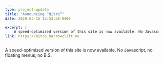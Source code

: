 ```yaml
---
type: project-update
title: "Announcing “Nitro”"
date: 2020-03-15 15:53:58-0400

excerpt: |
    A speed-optimized version of this site is now available. No Javascript, no floating menus, no B.S.
link: https://nitro.barrowclift.me
---
```


A speed-optimized version of this site is now available. No Javascript, no floating menus, no B.S.
